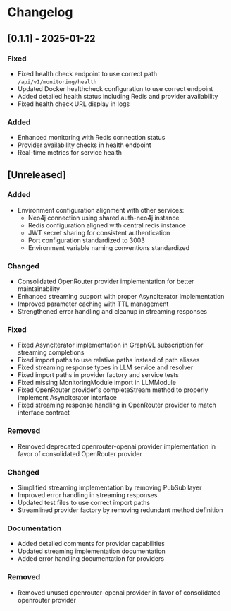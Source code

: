 # Changelog

## [0.1.1] - 2025-01-22
### Fixed
- Fixed health check endpoint to use correct path `/api/v1/monitoring/health`
- Updated Docker healthcheck configuration to use correct endpoint
- Added detailed health status including Redis and provider availability
- Fixed health check URL display in logs

### Added
- Enhanced monitoring with Redis connection status
- Provider availability checks in health endpoint
- Real-time metrics for service health

## [Unreleased]

### Added
- Environment configuration alignment with other services:
  - Neo4j connection using shared auth-neo4j instance
  - Redis configuration aligned with central redis instance
  - JWT secret sharing for consistent authentication
  - Port configuration standardized to 3003
  - Environment variable naming conventions standardized

### Changed
- Consolidated OpenRouter provider implementation for better maintainability
- Enhanced streaming support with proper AsyncIterator implementation
- Improved parameter caching with TTL management
- Strengthened error handling and cleanup in streaming responses

### Fixed
- Fixed AsyncIterator implementation in GraphQL subscription for streaming completions
- Fixed import paths to use relative paths instead of path aliases
- Fixed streaming response types in LLM service and resolver
- Fixed import paths in provider factory and service tests
- Fixed missing MonitoringModule import in LLMModule
- Fixed OpenRouter provider's completeStream method to properly implement AsyncIterator interface
- Fixed streaming response handling in OpenRouter provider to match interface contract

### Removed
- Removed deprecated openrouter-openai provider implementation in favor of consolidated OpenRouter provider

### Changed
- Simplified streaming implementation by removing PubSub layer
- Improved error handling in streaming responses
- Updated test files to use correct import paths
- Streamlined provider factory by removing redundant method definition

### Documentation
- Added detailed comments for provider capabilities
- Updated streaming implementation documentation
- Added error handling documentation for providers

### Removed
- Removed unused openrouter-openai provider in favor of consolidated openrouter provider